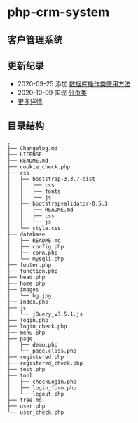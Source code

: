 # php-crm-system

## 客户管理系统

## 更新纪录

- 2020\-09\-25 添加 [数据库操作类使用方法](database/README.md)
- 2020\-10\-09 实现 [分页类](https://test.gxusb.com/page/demo.php)
- [更多详情](Changelog.md)

## 目录结构

```text
.
├── Changelog.md
├── LICENSE
├── README.md
├── cookie_check.php
├── css
│   ├── bootstrap-3.3.7-dist
│   │   ├── css
│   │   ├── fonts
│   │   └── js
│   ├── bootstrapvalidator-0.5.3
│   │   ├── README.md
│   │   ├── css
│   │   └── js
│   └── style.css
├── database
│   ├── README.md
│   ├── config.php
│   ├── conn.php
│   └── mysqli.php
├── footer.php
├── function.php
├── head.php
├── home.php
├── images
│   └── bg.jpg
├── index.php
├── js
│   └── jQuery_v3.5.1.js
├── login.php
├── login_check.php
├── menu.php
├── page
│   ├── demo.php
│   └── page.class.php
├── registered.php
├── registered_check.php
├── test.php
├── tool
│   ├── checkLogin.php
│   ├── login_form.php
│   └── logout.php
├── tree.md
├── user.php
└── user_check.php
```
 